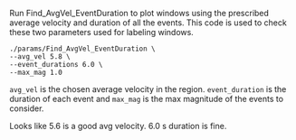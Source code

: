 Run Find_AvgVel_EventDuration to plot windows using the prescribed average
velocity and duration of all the events. This code is used to check these two
parameters used for labeling windows.

```shell
./params/Find_AvgVel_EventDuration \
--avg_vel 5.8 \
--event_durations 6.0 \
--max_mag 1.0
```

`avg_vel` is the chosen average velocity in the region. `event_duration` is the
duration of each event and `max_mag` is the max magnitude of the events to
consider.

Looks like 5.6 is a good avg velocity. 6.0 s duration is fine.
